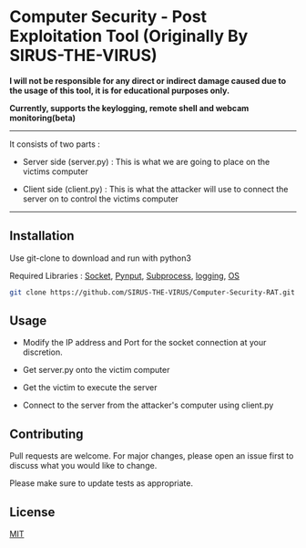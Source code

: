 # Computer Security - Post Exploitation Tool (Originally By SIRUS-THE-VIRUS)

**I will not be responsible for any direct or indirect damage caused due to the usage of this tool, it is for educational purposes only.**

**Currently, supports the keylogging, remote shell and webcam monitoring(beta)**

***

It consists of two parts :

* Server side (server.py) : This is what we are going to place on the victims computer

* Client side (client.py) : This is what the attacker will use to connect the server on to control the victims computer

****

## Installation

Use git-clone to download and run with python3

Required Libraries : [Socket](https://docs.python.org/3/library/socket.html), [Pynput](https://pypi.org/project/pynput/), [Subprocess](https://docs.python.org/3/library/subprocess.html), [logging](https://docs.python.org/3/library/logging.html), [OS](https://docs.python.org/3/library/os.html)

```bash
git clone https://github.com/SIRUS-THE-VIRUS/Computer-Security-RAT.git
```

## Usage

* Modify the IP address and Port for the socket connection at your discretion. 

* Get server.py onto the victim computer

* Get the victim to execute the server

* Connect to the server from the attacker's computer using client.py



## Contributing
Pull requests are welcome. For major changes, please open an issue first to discuss what you would like to change.

Please make sure to update tests as appropriate.

## License
[MIT](https://choosealicense.com/licenses/mit/)
